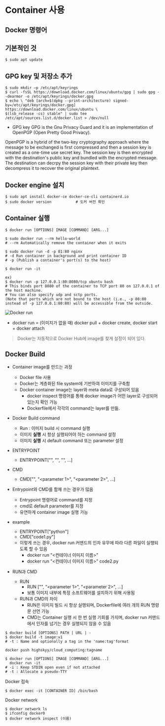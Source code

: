 # Container 사용

## Docker 명령어

## 기본적인 것
```
$ sudo apt update
```

## GPG key 및 저장소 추가
```
$ sudo mkdir –p /etc/apt/keyrings
$ curl -fsSL https://download.docker.com/linux/ubuntu/gpg | sudo gpg --dearmor -o /etc/apt/keyrings/docker.gpg
$ echo \ "deb [arch=$(dpkg --print-architecture) signed-by=/etc/apt/keyrings/docker.gpg] https://download.docker.com/linux/ubuntu \
$(lsb_release -cs) stable" | sudo tee /etc/apt/sources.list.d/docker.list > /dev/null
```

- GPG key
GPG is the Gnu Privacy Guard and it is an implementation of OpenPGP (Open Pretty Good Privacy).

OpenPGP is a hybrid of the two-key cryptography approach where the message to be exchanged is first compressed and then a session key is created as a one-time use secret key.
The session key is then encrypted with the destination's public key and bundled with the encrypted message.
The destination can decrpy the session key with their private key then decompress it to recover the original plaintext.

## Docker engine 설치
```
$ sudo apt install docker-ce docker-ce-cli containerd.io
$ sudo docker version           # 도커 버전 확인
```

## Container 실행
```
$ docker run [OPTIONS] IMAGE [COMMAND] [ARG...]

$ sudo docker run --rm hello-world
# --rm Automatically remove the container when it exits

$ sudo docker run -d -p 81:80 nginx
# -d Run container in background and print container ID
# -p (Publish a container's port(s) to the host)

$ docker run -it

ex)
$ docker run -p 127.0.0.1:80:8080/tcp ubuntu bash
# This binds port 8080 of the container to TCP port 80 on 127.0.0.1 of the host machine.
# You can also specify udp and sctp ports.
(Note that ports which are not bound to the host (i.e., -p 80:80 instead of -p 127.0.0.1:80:80) will be accessible from the outside.
```
![Docker run](https://user-images.githubusercontent.com/105041834/198867394-65b2ff96-9f29-4ea1-96ed-daee8935e760.jpg)

- docker run = (이미지가 없을 때) docker pull + docker create, docker start + docker attach
> Docker는 자동적으로 Docker Hub에 image를 찾게 설정이 되어 있다.

## Docker Build
- Container image를 만드는 과정
  - Docker file 사용
  - Docker는 계층화된 file system에 기반하여 이미지를 구축함
  - Docker container image는 layer와 meta data로 구성되어 있음
    - docker inspect 명령어를 통해 docker image가 어떤 layer로 구성되어 있는지 확인 가능
    - Dockerfile에서 각각의 command는 layer를 만듦.

- Docker Build command
  - Run : 이미지 build 시 command 실행
  - 이미지 **실행** 시 항상 실행되어야 하는 command 설정
  - 이미지 **실행** 시 default command 또는 parameter 설정

- ENTRYPOINT
  - ENTRYPOINT\["<command>", "<parameter1>", "<parameter2>", ...]
- CMD
  - CMD\["<command>", "<parameter 1>", "<parameter 2>", ...]

- Entrypoint와 CMD를 함께 쓰는 경우가 많음
  - Entrypoint 명령어로 command를 지정
  - cmd로 default parameter를 지정
  - 유연하게 container image 실행 가능

- example
  - ENTRYPOINT\["python"]
  - CMD\["code1.py"]
  - 이렇게 쓰는 경우, docker run 커맨드의 인자 유무에 따라 다른 파일이 실행되도록 할 수 있음
    - docker run "<컨테이너 이미지 이름>"
    - docker run "<컨테이너 이미지 이름>" code2.py

- RUN과 CMD
  - RUN
    - RUN \["<command>", "<parameter 1>", "<parameter 2>", ...]
    - 보통 이미지 내부에 특정 소프트웨어를 설치하기 위해 사용됨
  - RUN과 CMD의 차이
    - RUN은 이미지 빌드 시 항상 실행되며, Dockerfile에 여러 개의 RUN 명령문 선언 가능
    - CMD는 Container 실행 시 한 번 실행 기회를 가지며, docker run 커맨드에서 인자를 넘기는 경우 실행되지 않을 수 있음

```
$ docker build [OPTIONS] PATH | URL | -
$ docker build -t image:v1
# -t : Name and optionally a tag in the 'name:tag'format
```

```
docker push highskyy/cloud_computing:tagname
```

```
$ docker run [OPTIONS] IMAGE [COMMAND] [ARG...]
  docker run -it
# -i : Keep STDIN open even if not attached
# -t : Allocate a pseudo-TTY
```
Docker 접속
```
$ docker exec -it [CONTAINER ID] /bin/bash
```

Docker network
```
$ docker network ls
$ ifconfig docker0
$ docker network inspect (이름)
```